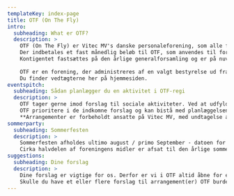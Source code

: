 ```yaml
---
templateKey: index-page
title: OTF (On The Fly)
intro:
  subheading: What er OTF?
  description: >
    OTF (On The Fly) er Vitec MV's danske personaleforening, som alle fuld- og deltidsansatte i Vitec MV (Danmark) automatisk bliver medlem af ved ansættelse.  
    Der indbetales et fast månedlig beløb til OTF, som anvendes til forskellige sociale arrangementer i virksomheden.  
    Kontigentet fastsættes på den årlige generalforsamling og er på nuværende tidpunkt 83 kr. pr. måned (20/10-2020).  
      
    OTF er en forening, der administreres af en valgt bestyrelse ud fra en række vedtægter på den årlige generalforsamling.  
    Du finder vedtægterne her på hjemmesiden.
eventspitch:
  subheading: Sådan planlægger du en aktivitet i OTF-regi
  description: >
    OTF tager gerne imod forslag til sociale aktiviteter. Ved at udfylde formularen længere nede på siden, sendes forslaget direkte til bestyrelsen. Formanden vil derefter indkalde og/eller informere den øvrige bestyrelse om den ønskede aktivitet.  
    OTF prioritere i de indkomne forslag og kan bistå med planlæggelsen og afholdelse af aktiviteten - det enkelte medlem kan også stå for aktiviteten.  
    **Arrangementer er forbeholdt ansatte på Vitec MV, med undtagelse af sommerfesten.**
sommerparty:
  subheading: Sommerfesten
  description: >
    Sommerfesten afholdes ultimo august / primo September - datoen for sommerfesten meldes ud senest d. 15. maj. Festen er forbeholdt ansattes på Vitec MV (Danmark) samt påhæng.  
    Cirka halvdelen af foreningens midler er afsat til den årlige sommerfest.
suggestions:
  subheading: Dine forslag
  description: >
    Dine forslag er vigtige for os. Derfor er vi i OTF altid åbne for eventuelle forslag til kolegiale arrangementer.  
    Skulle du have et eller flere forslag til arrangement(er) OTF burde holde, er du mere end velkommen til at sende dem via nedenstående formular.
---
```

